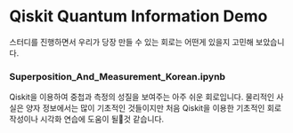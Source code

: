 # Qiskit Quantum Information Demo

스터디를 진행하면서 우리가 당장 만들 수 있는 회로는 어떤게 있을지 고민해 보았습니다.


### Superposition_And_Measurement_Korean.ipynb
Qiskit을 이용하여 중첩과 측정의 성질을 보여주는 아주 쉬운 회로입니다. 물리적인 사실은 양자 정보에서는 많이 기초적인 것들이지만 처음 Qiskit을 이용한 기초적인 회로 작성이나 시각화 연습에 도움이 될것 같습니다.
